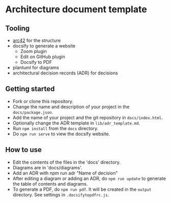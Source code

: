 # Architecture document template

## Tooling

- [arc42](about/About_arc42.md) for the structure
- docsify to generate a website
  - Zoom plugin
  - Edit on GitHub plugin
  - Docsify to PDF
- plantuml for diagrams
- architectural decision records (ADR) for decisions

## Getting started

- Fork or clone this repository.
- Change the name and description of your project in the `docs/package.json`.
- Add the name of your project and the git repository in `docs/index.html`.
- Optionally change the ADR template in `lib/adr_template.md`.
- Run `npm install` from the `docs` directory.
- Do `npm run serve` to view the docsify website.

## How to use

- Edit the contents of the files in the 'docs' directory.
- Diagrams are in 'docs/diagrams'.
- Add an ADR with npm run adr "Name of decision"
- After editing a diagram or adding an ADR, do `npm run update` to generate the table of contents and diagrams.
- To generate a PDF, do `npm run pdf`. It will be created in the `output` directory. See settings in `.docsifytopdfrc.js`.

